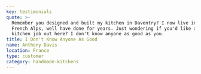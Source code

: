 ```yaml
---
key: testimonials
quote: >-
  Remember you designed and built my kitchen in Daventry? I now live in the
  French Alps, well have done for years. Just wondering if you'd like a possible
  kitchen job out here? I don't know anyone as good as you.
title: I Don't Know Anyone As Good
name: Anthony Davis
location: France
type: customer
category: handmade-kitchens
---
```


